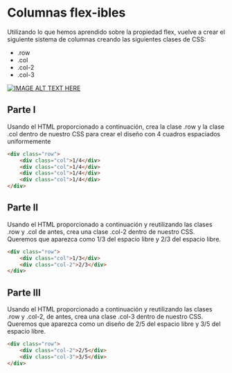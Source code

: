 # Columnas flex-ibles

Utilizando lo que hemos aprendido sobre la propiedad flex, vuelve a crear el siguiente sistema de columnas creando las siguientes clases de CSS:

-   .row
-   .col
-   .col-2
-   .col-3

[![IMAGE ALT TEXT HERE](https://img.youtube.com/vi/YOUTUBE_VIDEO_ID_HERE/0.jpg)](https://assets.codingdojo.com/boomyeah2015/codingdojo/curriculum/content/chapter/columns-edit.mp4)

## Parte I

Usando el HTML proporcionado a continuación, crea la clase .row y la clase .col dentro de nuestro CSS para crear el diseño con 4 cuadros espaciados uniformemente

```html
<div class="row">
	<div class="col">1/4</div>
	<div class="col">1/4</div>
	<div class="col">1/4</div>
	<div class="col">1/4</div>
</div>
```

## Parte II

Usando el HTML proporcionado a continuación y reutilizando las clases .row y .col de antes, crea una clase .col-2 dentro de nuestro CSS. Queremos que aparezca como 1/3 del espacio libre y 2/3 del espacio libre.

```html
<div class="row">
	<div class="col">1/3</div>
	<div class="col-2">2/3</div>
</div>
```

## Parte III

Usando el HTML proporcionado a continuación y reutilizando las clases .row y .col-2, de antes, crea una clase .col-3 dentro de nuestro CSS. Queremos que aparezca como un diseño de 2/5 del espacio libre y 3/5 del espacio libre.

```html
<div class="row">
	<div class="col-2">2/5</div>
	<div class="col-3">3/5</div>
</div>
```
